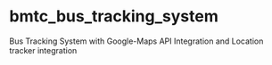 # bmtc_bus_tracking_system
Bus Tracking System with Google-Maps API Integration and Location tracker integration
